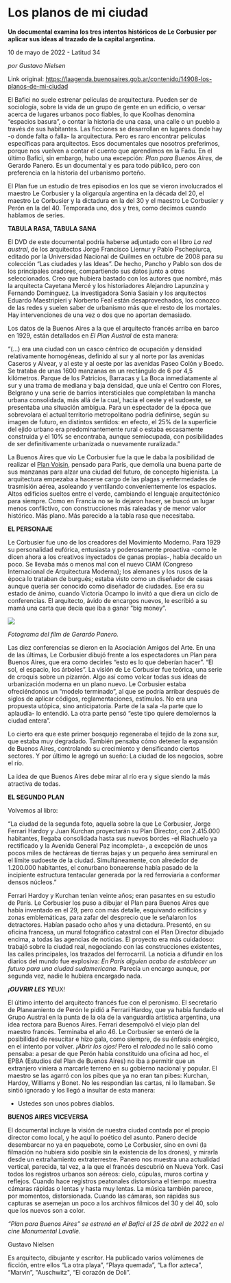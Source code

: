 # Los planos de mi ciudad

**Un documental examina los tres intentos históricos de Le Corbusier por aplicar sus ideas al trazado de la capital argentina.**

10 de mayo de 2022 - Latitud 34

_por Gustavo Nielsen_

Link original: https://laagenda.buenosaires.gob.ar/contenido/14908-los-planos-de-mi-ciudad



El Bafici no suele estrenar películas de arquitectura. Pueden ser de sociología, sobre la vida de un grupo de gente en un edificio, o versar acerca de lugares urbanos poco fiables, lo que Koolhas denomina “espacios basura”, o contar la historia de una casa, una calle o un pueblo a través de sus habitantes. Las ficciones se desarrollan en lugares donde hay -o donde falta o falla- la arquitectura. Pero es raro encontrar películas específicas para arquitectos. Esos documentales que nosotros preferimos, porque nos vuelven a contar el cuento que aprendimos en la Fadu. En el último Bafici, sin embargo, hubo una excepción: *Plan para Buenos Aires*, de Gerardo Panero. Es un documental y es para todo público, pero con preferencia en la historia del urbanismo porteño.




El Plan fue un estudio de tres episodios en los que se vieron involucrados el maestro Le Corbusier y la oligarquía argentina en la década del 20, el maestro Le Corbusier y la dictadura en la del 30 y el maestro Le Corbusier y Perón en la del 40. Temporada uno, dos y tres, como decimos cuando hablamos de series.




**TABULA RASA, TABULA SANA**




El DVD de este documental podría haberse adjuntado con el libro *La red austral*, de los arquitectos Jorge Francisco Liernur y Pablo Pschepiurca, editado por la Universidad Nacional de Quilmes en octubre de 2008 para su colección “Las ciudades y las Ideas”. De hecho, Pancho y Pablo son dos de los principales oradores, compartiendo sus datos junto a otros seleccionados. Creo que hubiera bastado con los autores que nombré, más la arquitecta Cayetana Mercé y los historiadores Alejandro Lapunzina y Fernando Domínguez. La investigadora Sonia Sasiain y los arquitectos Eduardo Maestripieri y Norberto Feal están desaprovechados, los conozco de las redes y suelen saber de urbanismo más que el resto de los mortales. Hay intervenciones de una vez o dos que no aportan demasiado.




Los datos de la Buenos Aires a la que el arquitecto francés arriba en barco en 1929, están detallados en *El Plan Austral* de esta manera:




“(…) era una ciudad con un casco céntrico de ocupación y densidad relativamente homogéneas, definido al sur y al norte por las avenidas Caseros y Alvear, y al este y al oeste por las avenidas Paseo Colón y Boedo. Se trataba de unas 1600 manzanas en un rectángulo de 6 por 4,5 kilómetros. Parque de los Patricios, Barracas y La Boca inmediatamente al sur y una trama de mediana y baja densidad, que unía el Centro con Flores, Belgrano y una serie de barrios intersticiales que completaban la mancha urbana consolidada, más allá de la cual, hacia el oeste y el sudoeste, se presentaba una situación ambigua. Para un espectador de la época que sobrevolara el actual territorio metropolitano podría definirse, según su imagen de futuro, en distintos sentidos: en efecto, el 25% de la superficie del ejido urbano era predominantemente rural o estaba escasamente construida y el 10% se encontraba, aunque semiocupada, con posibilidades de ser definitivamente urbanizada o nuevamente ruralizada.”




La Buenos Aires que vio Le Corbusier fue la que le daba la posibilidad de realizar el [Plan Voisin](https://es.wikipedia.org/wiki/Plan_Voisin), pensado para París, que demolía una buena parte de sus manzanas para alzar una ciudad del futuro, de concepto higienista. La arquitectura empezaba a hacerse cargo de las plagas y enfermedades de trasmisión aérea, asoleando y ventilando convenientemente los espacios. Altos edificios sueltos entre el verde, cambiando el lenguaje arquitectónico para siempre. Como en Francia no se lo dejaron hacer, se buscó un lugar menos conflictivo, con construcciones más raleadas y de menor valor histórico. Más plano. Más parecido a la tabla rasa que necesitaba.




**EL PERSONAJE**




Le Corbusier fue uno de los creadores del Movimiento Moderno. Para 1929 su personalidad eufórica, entusiasta y poderosamente proactiva -como le dicen ahora a los creativos inyectados de ganas propias-, había decaído un poco. Se llevaba más o menos mal con el nuevo CIAM (Congreso Internacional de Arquitectura Moderna); los alemanes y los rusos de la época lo trataban de burgués; estaba visto como un diseñador de casas aunque quería ser conocido como diseñador de ciudades. Ese era su estado de ánimo, cuando Victoria Ocampo lo invitó a que diera un ciclo de conferencias. El arquitecto, ávido de encargos nuevos, le escribió a su mamá una carta que decía que iba a ganar “big money”.




![](https://cdn.feater.me/files/images/223516/29ce734c-d67f-4ceb-85c6-edf3b4479722.png)




*Fotograma del film de Gerardo Panero.*




Las diez conferencias se dieron en la Asociación Amigos del Arte. En una de las últimas, Le Corbusier dibujó frente a los espectadores un Plan para Buenos Aires, que era como decirles “esto es lo que deberían hacer”. “El sol, el espacio, los árboles”. La visión de Le Corbusier fue teórica, una serie de croquis sobre un pizarrón. Algo así como volcar todas sus ideas de urbanización moderna en un plano nuevo. Le Corbusier estaba ofreciéndonos un “modelo terminado”, al que se podría arribar después de siglos de aplicar códigos, reglamentaciones, estímulos. No era una propuesta utópica, sino anticipatoria. Parte de la sala -la parte que lo aplaudía- lo entendió. La otra parte pensó “este tipo quiere demolernos la ciudad entera”.




Lo cierto era que este primer bosquejo regeneraba el tejido de la zona sur, que estaba muy degradado. También pensaba cómo detener la expansión de Buenos Aires, controlando su crecimiento y densificando ciertos sectores. Y por último le agregó un sueño: La ciudad de los negocios, sobre el río.




La idea de que Buenos Aires debe mirar al río era y sigue siendo la más atractiva de todas.




**EL SEGUNDO PLAN**




Volvemos al libro:




“La ciudad de la segunda foto, aquella sobre la que Le Corbusier, Jorge Ferrari Hardoy y Juan Kurchan proyectarán su Plan Director, con 2.415.000 habitantes, llegaba consolidada hasta sus nuevos bordes -el Riachuelo ya rectificado y la Avenida General Paz incompleta-, a excepción de unos pocos miles de hectáreas de tierras bajas y un pequeño área semirural en el límite sudoeste de la ciudad. Simultáneamente, con alrededor de 1.200.000 habitantes, el conurbano bonaerense había pasado de la incipiente estructura tentacular generada por la red ferroviaria a conformar densos núcleos.”




Ferrari Hardoy y Kurchan tenían veinte años; eran pasantes en su estudio de París. Le Corbusier los puso a dibujar el Plan para Buenos Aires que había inventado en el 29, pero con más detalle, esquivando edificios y zonas emblemáticas, para zafar del desprecio que le señalaron los detractores. Habían pasado ocho años y una dictadura. Presentó, en su oficina francesa, un mural fotográfico catastral con el Plan Director dibujado encima, a todas las agencias de noticias. El proyecto era más cuidadoso: trabajó sobre la ciudad real, negociando con las construcciones existentes, las calles principales, los trazados del ferrocarril. La noticia a difundir en los diarios del mundo fue explosiva: *En París alguien acaba de establecer un futuro para una ciudad sudamericana*. Parecía un encargo aunque, por segunda vez, nadie le hubiera encargado nada.




***¡OUVRIR LES YE***UX!




El último intento del arquitecto francés fue con el peronismo. El secretario de Planeamiento de Perón le pidió a Ferrari Hardoy, que ya había fundado el Grupo Austral en la punta de la ola de la vanguardia artística argentina, una idea rectora para Buenos Aires. Ferrari desempolvó el viejo plan del maestro francés. Terminaba el año 46. Le Corbusier se enteró de la posibilidad de resucitar e hizo gala, como siempre, de su énfasis enérgico, en el intento por volver. *¡Abrir los ojos!* Pero el *reloaded* no le salió como pensaba: a pesar de que Perón había constituido una oficina ad hoc, el EPBA (Estudios del Plan de Buenos Aires) no iba a permitir que un extranjero viniera a marcarle terreno en su gobierno nacional y popular. El maestro se las agarró con los pibes que ya no eran tan pibes: Kurchan, Hardoy, Williams y Bonet. No les respondían las cartas, ni lo llamaban. Se sintió ignorado y los llegó a insultar de esta manera:




- Ustedes son unos pobres diablos.




**BUENOS AIRES VICEVERSA**




El documental incluye la visión de nuestra ciudad contada por el propio director como local, y he aquí lo poético del asunto. Panero decide desembarcar no ya en paquebote, como Le Corbusier, sino en ovni (la filmación no hubiera sido posible sin la existencia de los drones), y mirarla desde un extrañamiento extraterrestre. Panero nos muestra una actualidad vertical, parecida, tal vez, a la que el francés descubrió en Nueva York. Casi todos los registros urbanos son aéreos: cielo, cúpulas, muros cortina y reflejos. Cuando hace registros peatonales distorsiona el tiempo: muestra cámaras rápidas o lentas y hasta muy lentas. La música también parece, por momentos, distorsionada. Cuando las cámaras, son rápidas sus capturas se asemejan un poco a los archivos fílmicos del 30 y del 40, solo que los nuevos son a color.




*“Plan para Buenos Aires” se estrenó en el Bafici el 25 de abril de 2022 en el cine Monumental Lavalle.*




Gustavo Nielsen




Es arquitecto, dibujante y escritor. Ha publicado varios volúmenes de ficción, entre ellos “La otra playa”, “Playa quemada”, “La flor azteca”, “Marvin”, "Auschwitz", “El corazón de Doli”.



